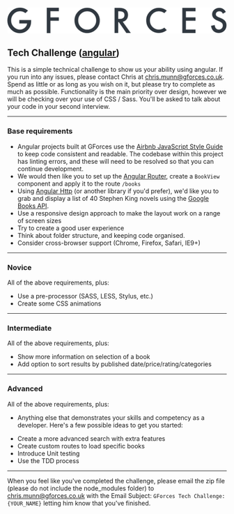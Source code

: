 ![GForces][logo]

## Tech Challenge ([angular][6])

This is a simple technical challenge to show us your ability using angular. If you run into any issues, please contact Chris at [chris.munn@gforces.co.uk][1]. Spend as little or as long as you wish on it, but please try to complete as much as possible. Functionality is the main priority over design, however we will be checking over your use of CSS / Sass. You'll be asked to talk about your code in your second interview.

---

### Base requirements

- Angular projects built at GForces use the [Airbnb JavaScript Style Guide][2] to keep code consistent and readable. The codebase within this project has linting errors, and these will need to be resolved so that you can continue development.
- We would then like you to set up the [Angular Router][3], create a `BookView` component and apply it to the route `/books`
- Using [Angular Http][4] (or another library if you'd prefer), we'd like you to grab and display a list of 40 Stephen King novels using the [Google Books API][5].
- Use a responsive design approach to make the layout work on a range of screen sizes
- Try to create a good user experience
- Think about folder structure, and keeping code organised.
- Consider cross-browser support (Chrome, Firefox, Safari, IE9+)

---

### Novice

All of the above requirements, plus:

- Use a pre-processor (SASS, LESS, Stylus, etc.)
- Create some CSS animations

---

### Intermediate

All of the above requirements, plus:

- Show more information on selection of a book
- Add option to sort results by published date/price/rating/categories

---

### Advanced

All of the above requirements, plus:

- Anything else that demonstrates your skills and competency as a developer. Here's a few possible ideas to get you started:

* Create a more advanced search with extra features
* Create custom routes to load specific books
* Introduce Unit testing
* Use the TDD process

---

When you feel like you've completed the challenge, please email the zip file (please do not include the node_modules folder) to [chris.munn@gforces.co.uk][1] with the Email Subject: `GForces Tech Challenge: {YOUR_NAME}` letting him know that you've finished.

[logo]: src/assets/logo.svg
[1]: mailto:chris.munn@gforces.co.uk
[2]: https://github.com/airbnb/javascript
[3]: https://angular.io/guide/router
[4]: https://angular.io/guide/http
[5]: https://developers.google.com/books/docs/v1/using#PerformingSearch
[6]: https://angular.io/guide/quickstart
